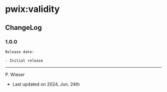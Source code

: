 # pwix:validity

## ChangeLog

### 1.0.0

    Release date:

    - Initial release

---
P. Wieser
- Last updated on 2024, Jun. 24th

